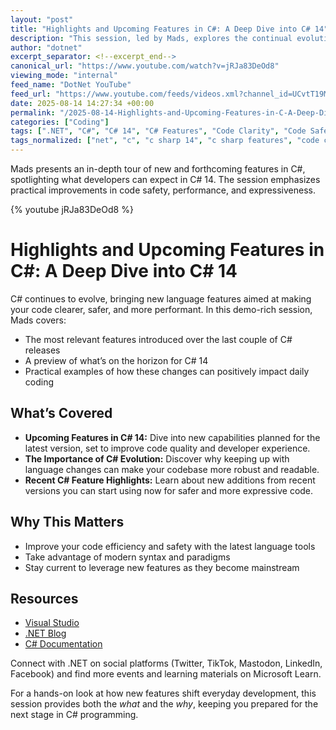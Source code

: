 ```yaml
---
layout: "post"
title: "Highlights and Upcoming Features in C#: A Deep Dive into C# 14"
description: "This session, led by Mads, explores the continual evolution of the C# language, focusing heavily on new and upcoming features that improve clarity, expressiveness, safety, and performance. The video highlights enhancements in recent releases and provides a preview of what developers can expect in C# 14, offering practical advice and demos tailored for everyday coding."
author: "dotnet"
excerpt_separator: <!--excerpt_end-->
canonical_url: "https://www.youtube.com/watch?v=jRJa83DeOd8"
viewing_mode: "internal"
feed_name: "DotNet YouTube"
feed_url: "https://www.youtube.com/feeds/videos.xml?channel_id=UCvtT19MZW8dq5Wwfu6B0oxw"
date: 2025-08-14 14:27:34 +00:00
permalink: "/2025-08-14-Highlights-and-Upcoming-Features-in-C-A-Deep-Dive-into-C-14.html"
categories: ["Coding"]
tags: [".NET", "C#", "C# 14", "C# Features", "Code Clarity", "Code Safety", "Coding", "Developer Tools", "Expressiveness", "Language Evolution", "Modern C#", "Performance", "Programming", "Videos", "Visual Studio"]
tags_normalized: ["net", "c", "c sharp 14", "c sharp features", "code clarity", "code safety", "coding", "developer tools", "expressiveness", "language evolution", "modern c", "performance", "programming", "videos", "visual studio"]
---
```


Mads presents an in-depth tour of new and forthcoming features in C#, spotlighting what developers can expect in C# 14. The session emphasizes practical improvements in code safety, performance, and expressiveness.<!--excerpt_end-->

{% youtube jRJa83DeOd8 %}

# Highlights and Upcoming Features in C#: A Deep Dive into C# 14

C# continues to evolve, bringing new language features aimed at making your code clearer, safer, and more performant. In this demo-rich session, Mads covers:

- The most relevant features introduced over the last couple of C# releases
- A preview of what’s on the horizon for C# 14
- Practical examples of how these changes can positively impact daily coding

## What’s Covered

- **Upcoming Features in C# 14:** Dive into new capabilities planned for the latest version, set to improve code quality and developer experience.
- **The Importance of C# Evolution:** Discover why keeping up with language changes can make your codebase more robust and readable.
- **Recent C# Feature Highlights:** Learn about new additions from recent versions you can start using now for safer and more expressive code.

## Why This Matters

- Improve your code efficiency and safety with the latest language tools
- Take advantage of modern syntax and paradigms
- Stay current to leverage new features as they become mainstream

## Resources

- [Visual Studio](http://visualstudio.com)
- [.NET Blog](https://aka.ms/dotnet/blog)
- [C# Documentation](https://learn.microsoft.com/dotnet)

Connect with .NET on social platforms (Twitter, TikTok, Mastodon, LinkedIn, Facebook) and find more events and learning materials on Microsoft Learn.

For a hands-on look at how new features shift everyday development, this session provides both the *what* and the *why*, keeping you prepared for the next stage in C# programming.

